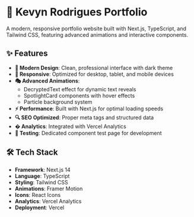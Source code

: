 # 🚀 Kevyn Rodrigues Portfolio

A modern, responsive portfolio website built with Next.js, TypeScript, and Tailwind CSS, featuring advanced animations and interactive components.

## ✨ Features

- **🎨 Modern Design**: Clean, professional interface with dark theme
- **📱 Responsive**: Optimized for desktop, tablet, and mobile devices
- **🎭 Advanced Animations**:
  - DecryptedText effect for dynamic text reveals
  - SpotlightCard components with hover effects
  - Particle background system
- **⚡ Performance**: Built with Next.js for optimal loading speeds
- **🔍 SEO Optimized**: Proper meta tags and structured data
- **� Analytics**: Integrated with Vercel Analytics
- **🧪 Testing**: Dedicated component test page for development

## 🛠️ Tech Stack

- **Framework**: Next.js 14
- **Language**: TypeScript
- **Styling**: Tailwind CSS
- **Animations**: Framer Motion
- **Icons**: React Icons
- **Analytics**: Vercel Analytics
- **Deployment**: Vercel
